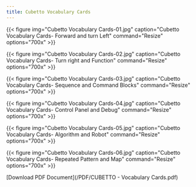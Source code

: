 ```yaml
---
title: Cubetto Vocabulary Cards
---
```



{{< figure
img="Cubetto Vocabulary Cards-01.jpg"
caption="Cubetto Vocabulary Cards- Forward and turn Left"
command="Resize"
options="700x" >}}

{{< figure
img="Cubetto Vocabulary Cards-02.jpg"
caption="Cubetto Vocabulary Cards- Turn right and Function"
command="Resize"
options="700x" >}}

{{< figure
img="Cubetto Vocabulary Cards-03.jpg"
caption="Cubetto Vocabulary Cards- Sequence and Command Blocks"
command="Resize"
options="700x" >}}

{{< figure
img="Cubetto Vocabulary Cards-04.jpg"
caption="Cubetto Vocabulary Cards- Control Panel and Debug"
command="Resize"
options="700x" >}}

{{< figure
img="Cubetto Vocabulary Cards-05.jpg"
caption="Cubetto Vocabulary Cards- Algorithm and Robot"
command="Resize"
options="700x" >}}

{{< figure
img="Cubetto Vocabulary Cards-06.jpg"
caption="Cubetto Vocabulary Cards- Repeated Pattern and Map"
command="Resize"
options="700x" >}}

[Download PDF Document](/PDF/CUBETTO - Vocabulary Cards.pdf)
